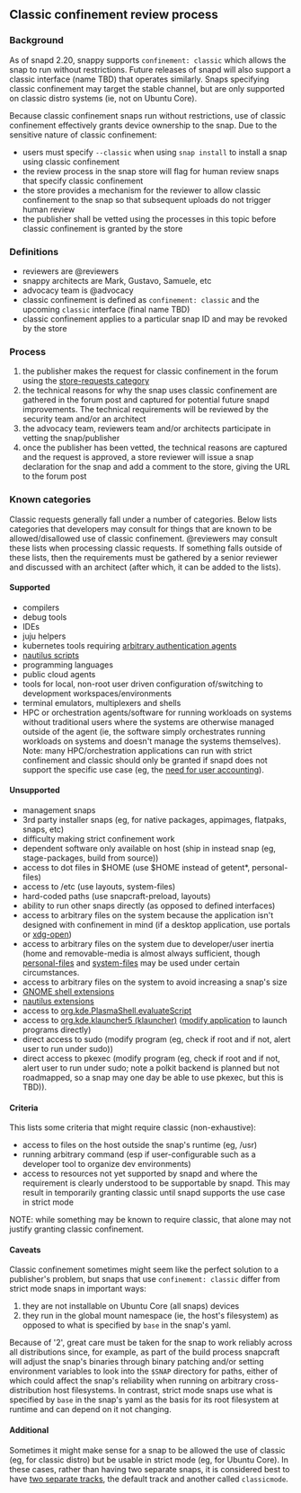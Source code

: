 ## Classic confinement review process

### Background
As of snapd 2.20, snappy supports `confinement: classic` which allows the snap to run without restrictions. Future releases of snapd will also support a classic interface (name TBD) that operates similarly. Snaps specifying classic confinement may target the stable channel, but are only supported on classic distro systems (ie, not on Ubuntu Core).

Because classic confinement snaps run without restrictions, use of classic confinement effectively grants device ownership to the snap. Due to the sensitive nature of classic confinement:

 * users must specify `--classic` when using `snap install` to install a snap using classic confinement
 * the review process in the snap store will flag for human review snaps that specify classic confinement
 * the store provides a mechanism for the reviewer to allow classic confinement to the snap so that subsequent uploads do not trigger human review
 * the publisher shall be vetted using the processes in this topic before classic confinement is granted by the store

### Definitions
 * reviewers are @reviewers
 * snappy architects are Mark, Gustavo, Samuele, etc
 * advocacy team is @advocacy
 * classic confinement is defined as `confinement: classic` and the upcoming `classic` interface (final name TBD)
 * classic confinement applies to a particular snap ID and may be revoked by the store

### Process
 1. the publisher makes the request for classic confinement in the forum using the [store-requests category](https://forum.snapcraft.io/c/store-requests)
 2. the technical reasons for why the snap uses classic confinement are gathered in the forum post and captured for potential future snapd improvements. The technical requirements will be reviewed by the security team and/or an architect
 3. the advocacy team, reviewers team and/or architects participate in vetting the snap/publisher
 4. once the publisher has been vetted, the technical reasons are captured and the request is approved, a store reviewer will issue a snap declaration for the snap and add a comment to the store, giving the URL to the forum post

### Known categories

Classic requests generally fall under a number of categories. Below lists categories that developers may consult for things that are known to be allowed/disallowed use of classic confinement. @reviewers may consult these lists when processing classic requests. If something falls outside of these lists, then the requirements must be gathered by a senior reviewer and discussed with an architect (after which, it can be added to the lists).

#### Supported
* compilers
* debug tools
* IDEs
* juju helpers
* kubernetes tools requiring [arbitrary authentication agents](https://forum.snapcraft.io/t/classic-confinement-for-kontena-lens/13729/18)
* [nautilus scripts](https://forum.snapcraft.io/t/synchrorep-need-classic-confinement/13347/8)
* programming languages
* public cloud agents
* tools for local, non-root user driven configuration of/switching to development workspaces/environments
* terminal emulators, multiplexers and shells
* HPC or orchestration agents/software for running workloads on systems without traditional users where the systems are otherwise managed outside of the agent (ie, the software simply orchestrates running workloads on systems and doesn't manage the systems themselves). Note: many HPC/orchestration applications can run with strict confinement and classic should only be granted if snapd does not support the specific use case (eg, the [need for user accounting](https://forum.snapcraft.io/t/request-for-classic-confinement-slurm/18309/11)).

#### Unsupported
* management snaps
* 3rd party installer snaps (eg, for native packages, appimages, flatpaks, snaps, etc)
* difficulty making strict confinement work
* dependent software only available on host (ship in instead snap (eg, stage-packages, build from source))
* access to dot files in $HOME (use $HOME instead of getent*, personal-files)
* access to /etc (use layouts, system-files)
* hard-coded paths (use snapcraft-preload, layouts)
* ability to run other snaps directly (as opposed to defined interfaces)
* access to arbitrary files on the system because the application isn't designed with confinement in mind (if a desktop application, use portals or [xdg-open](https://forum.snapcraft.io/t/allowing-xdg-open-to-open-files/3789/11))
* access to arbitrary files on the system due to developer/user inertia (home and removable-media is almost always sufficient, though [personal-files](https://forum.snapcraft.io/t/the-personal-files-interface/9357) and [system-files](https://forum.snapcraft.io/t/the-system-files-interface/9358) may be used under certain circumstances.
* access to arbitrary files on the system to avoid increasing a snap's size
* [GNOME shell extensions](https://forum.snapcraft.io/t/yaru-dark-theme-toggle-review-request/13169/7)
* [nautilus extensions](https://forum.snapcraft.io/t/synchrorep-need-classic-confinement/13347/8)
* access to [org.kde.PlasmaShell.evaluateScript](https://forum.snapcraft.io/t/issue-establishing-dbus-interface-with-org-kde-plasmashell/14908/4)
* access to [org.kde.klauncher5 (klauncher)](https://forum.snapcraft.io/t/18377) ([modify application](https://forum.snapcraft.io/t/18377/3) to launch programs directly)
* direct access to sudo (modify program (eg, check if root and if not, alert user to run under sudo))
* direct access to pkexec (modify program (eg, check if root and if not, alert user to run under sudo; note a polkit backend is planned but not roadmapped, so a snap may one day be able to use pkexec, but this is TBD)).

#### Criteria
This lists some criteria that might require classic (non-exhaustive):
* access to files on the host outside the snap's runtime (eg, /usr)
* running arbitrary command (esp if user-configurable such as a developer tool to organize dev environments)
* access to resources not yet supported by snapd and where the requirement is clearly understood to be supportable by snapd. This may result in temporarily granting classic until snapd supports the use case in strict mode

NOTE: while something may be known to require classic, that alone may not justify granting classic confinement.

#### Caveats
Classic confinement sometimes might seem like the perfect solution to a publisher's problem, but snaps that use `confinement: classic` differ from strict mode snaps in important ways:

1. they are not installable on Ubuntu Core (all snaps) devices
2. they run in the global mount namespace (ie, the host's filesystem) as opposed to what is specified by `base` in the snap's yaml.

Because of '2', great care must be taken for the snap to work reliably across all distributions since, for example, as part of the build process snapcraft will adjust the snap's binaries through binary patching and/or setting environment variables to look into the `$SNAP` directory for paths, either of which could affect the snap's reliability when running on arbitrary cross-distribution host filesystems. In contrast, strict mode snaps use what is specified by `base` in the snap's yaml as the basis for its root filesystem at runtime and can depend on it not changing.



#### Additional
Sometimes it might make sense for a snap to be allowed the use of classic (eg, for classic distro) but be usable in strict mode (eg, for Ubuntu Core). In these cases, rather than having two separate snaps, it is considered best to have [two separate tracks](https://forum.snapcraft.io/t/new-track-classic-request-for-the-nano-snap/10762/11), the default track and another called `classicmode`.